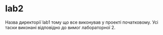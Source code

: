# lab2
Назва директорії lab1 тому що все виконував у проекті початковому. Усі таски виконані відповідно до вимог лабораторної 2.
